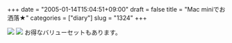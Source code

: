 +++
date = "2005-01-14T15:04:51+09:00"
draft = false
title = "Mac miniでお洒落★"
categories = ["diary"]
slug = "1324"
+++

<img src="http://ieiri.jp/img/mac.gif">

<!--more-->
<img src="http://ieiri.jp/img/mac2.gif">
お得なバリューセットもあります。
